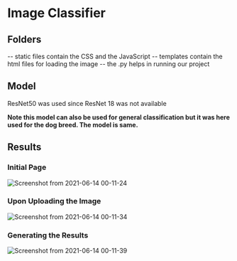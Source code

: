 # Image Classifier
## Folders
-- static files contain the CSS and the JavaScript
-- templates contain the html files for loading the image
-- the .py helps in running our project

## Model
ResNet50 was used since ResNet 18 was not available

**Note this model can also be used for general classification but it was here used for the dog breed. The model is same.**

## Results 


### Initial Page 
![Screenshot from 2021-06-14 00-11-24](https://user-images.githubusercontent.com/44440114/156133295-55363317-2b15-4bec-aa72-66e7cd9dd783.png)



### Upon Uploading the Image
![Screenshot from 2021-06-14 00-11-34](https://user-images.githubusercontent.com/44440114/156133290-c08d4783-8a94-4893-8ee6-df7c1b5296d9.png)


### Generating the Results 
![Screenshot from 2021-06-14 00-11-39](https://user-images.githubusercontent.com/44440114/156133240-fe38a554-c8a0-4c90-8cd6-a9a1ba3ac01f.png)
